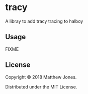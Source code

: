 # tracy

A libray to add tracy tracing to halboy

## Usage

FIXME

## License

Copyright © 2018 Matthew Jones.

Distributed under the MIT License.
